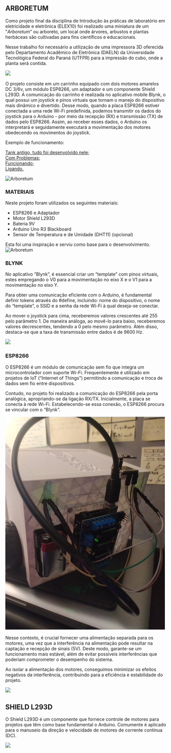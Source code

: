 ## ARBORETUM
Como projeto final da disciplina de Introdução às práticas de laboratório em eletricidade e eletrônica (ELEX10) foi realizado uma miniatura de um "_Arboretum_" ou arboreto, um local onde árvores, arbustos e plantas herbáceas são cultivadas para fins científicos e educacionais.

Nesse trabalho foi necessário a utilização de uma impressora 3D oferecida pelo Departamento Acadêmico de Eletrônica (DAELN) da Universidade Tecnológica Federal do Paraná (UTFPR) para a impressão do cubo, onde a planta será contida.

<img src="https://github.com/NicolasAuersvalt/UTFPR/blob/2eb441e0e0f74838bcb88f7f56b793e0add985bb/1%20Periodo/Lab_Eletr%C3%B4nica/Arboretum/Images/Ligado1.jpeg" width="500">

O projeto consiste em um carrinho equipado com dois motores amarelos DC 3/6v, um módulo ESP8266, um adaptador e um componente Shield L293D. A comunicação do carrinho é realizada no aplicativo mobile Blynk, o qual possui um joystick e pinos virtuais que tornam o manejo do dispositivo mais dinâmico e divertido. Desse modo, quando a placa ESP8266 estiver conectada a uma rede Wi-Fi predefinida, podemos transmitir os dados do joystick para o Arduino - por meio da recepção (RX) e transmissão (TX) de dados pelo ESP8266. Assim, ao receber esses dados, o Arduino os interpretará e seguidamente executará a movimentação dos motores obedecendo os movimentos do joystick.

Exemplo de funcionamento:

[Tank antigo, tudo foi desenvolvido nele;](https://youtu.be/343yUzrjcDY)<br>
[Com Problemas;](https://youtu.be/MywrVtYvrxg)<br>
[Funcionando;](https://www.youtube.com/watch?v=djULl-QYb-8)<br>
[Ligando.](https://youtube.com/shorts/QOh1b2ECXVc)<br>

<img src="https://github.com/NicolasAuersvalt/UTFPR/blob/2eb441e0e0f74838bcb88f7f56b793e0add985bb/1%20Periodo/Lab_Eletr%C3%B4nica/Arboretum/Images/Arboretum.PNG" alt="Arboretum">

### MATERIAIS

Neste projeto foram utilizados os seguintes materiais:

- ESP8266 e Adaptador
- Motor Shield L293D
- Bateria 9V
- Arduino Uno R3 Blackboard
- Sensor de Temperatura e de Umidade (DHT11) (opcional)

Esta foi uma inspiração e serviu como base para o desenvolvimento.
<img src="https://github.com/NicolasAuersvalt/UTFPR/blob/2eb441e0e0f74838bcb88f7f56b793e0add985bb/1%20Periodo/Lab_Eletr%C3%B4nica/Arboretum/Images/Projeto.PNG" alt="Arboretum">

### BLYNK

No aplicativo “Blynk”, é essencial criar um “template” com pinos virtuais, estes empregando o V0 para a movimentação no eixo X e o V1 para a movimentação no eixo Y.

Para obter uma comunicação eficiente com o Arduino, é fundamental definir tokens através do #define, incluindo: nome do dispositivo, o nome do “template”, o SSID e a senha da rede Wi-Fi à qual deseja-se conectar.

Ao mover o joystick para cima, receberemos valores crescentes até 255 pelo parâmetro 1. De maneira análoga, ao movê-lo para baixo, receberemos valores decrescentes, tendendo a 0 pelo mesmo parâmetro. Além disso, destaca-se que a taxa de transmissão entre dados é de 9600 Hz.

<img src="https://github.com/NicolasAuersvalt/UTFPR/blob/2eb441e0e0f74838bcb88f7f56b793e0add985bb/1%20Periodo/Lab_Eletr%C3%B4nica/Arboretum/Images/Diagrama.PNG">

### ESP8266

O ESP8266 é um módulo de comunicação sem fio que integra um microcontrolador com suporte Wi-Fi. Frequentemente é utilizado em projetos de IoT (“Internet of Things”) permitindo a comunicação e troca de dados sem fio entre dispositivos.

Contudo, no projeto foi realizado a comunicação do ESP8266 pela porta analógica, apropriando-se da ligação RX/TX. Inicialmente, a placa se conecta à rede Wi-Fi. Estabelecendo-se essa conexão, o ESP8266 procura se vincular com o “Blynk”.

<img src="https://github.com/NicolasAuersvalt/UTFPR/blob/2eb441e0e0f74838bcb88f7f56b793e0add985bb/1%20Periodo/Lab_Eletr%C3%B4nica/Arboretum/Images/Trás.jpeg" width="500">

Nesse contexto, é crucial fornecer uma alimentação separada para os motores, uma vez que a interferência na alimentação pode resultar na captação e recepção de sinais (5V). Deste modo, garante-se um funcionamento mais estável, além de evitar possíveis interferências que poderiam comprometer o desempenho do sistema.

Ao isolar a alimentação dos motores, conseguimos minimizar os efeitos negativos da interferência, contribuindo para a eficiência e estabilidade do projeto.

<img src="https://github.com/NicolasAuersvalt/UTFPR/blob/2eb441e0e0f74838bcb88f7f56b793e0add985bb/1%20Periodo/Lab_Eletr%C3%B4nica/Arboretum/Images/Led.jpeg" width="500">

## SHIELD L293D

O Shield L293D é um componente que fornece controle de motores para projetos que têm como base fundamental o Arduino. Comumente é aplicado para o manuseio da direção e velocidade de motores de corrente contínua (DC).

<img src="https://github.com/NicolasAuersvalt/UTFPR/blob/2eb441e0e0f74838bcb88f7f56b793e0add985bb/1%20Periodo/Lab_Eletr%C3%B4nica/Arboretum/Images/Cima.jpeg" width="500">
